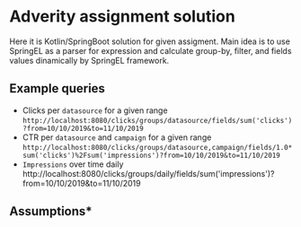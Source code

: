 # Adverity assignment solution

Here it is Kotlin/SpringBoot solution for given assigment. Main idea is to use SpringEL as a parser for expression and calculate group-by, 
filter, and fields values dinamically by SpringEL framework.

## Example queries
* Clicks per `datasource` for a given range
 `http://localhost:8080/clicks/groups/datasource/fields/sum('clicks')?from=10/10/2019&to=11/10/2019`
* CTR per `datasource` and `campaign` for a given range
`http://localhost:8080/clicks/groups/datasource,campaign/fields/1.0*sum('clicks')%2Fsum('impressions')?from=10/10/2019&to=11/10/2019`
* `Impressions` over time daily 
http://localhost:8080/clicks/groups/daily/fields/sum('impressions')?from=10/10/2019&to=11/10/2019
## Assumptions* 

